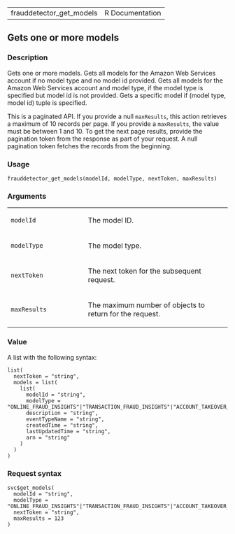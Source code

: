 <table style="width: 100%;">
<tbody>
<tr class="odd">
<td>frauddetector_get_models</td>
<td style="text-align: right;">R Documentation</td>
</tr>
</tbody>
</table>

## Gets one or more models

### Description

Gets one or more models. Gets all models for the Amazon Web Services
account if no model type and no model id provided. Gets all models for
the Amazon Web Services account and model type, if the model type is
specified but model id is not provided. Gets a specific model if (model
type, model id) tuple is specified.

This is a paginated API. If you provide a null `maxResults`, this action
retrieves a maximum of 10 records per page. If you provide a
`maxResults`, the value must be between 1 and 10. To get the next page
results, provide the pagination token from the response as part of your
request. A null pagination token fetches the records from the beginning.

### Usage

    frauddetector_get_models(modelId, modelType, nextToken, maxResults)

### Arguments

<table>
<colgroup>
<col style="width: 35%" />
<col style="width: 65%" />
</colgroup>
<tbody>
<tr class="odd">
<td><code id="frauddetector_get_models_:_modelId">modelId</code></td>
<td><p>The model ID.</p></td>
</tr>
<tr class="even">
<td><code
id="frauddetector_get_models_:_modelType">modelType</code></td>
<td><p>The model type.</p></td>
</tr>
<tr class="odd">
<td><code
id="frauddetector_get_models_:_nextToken">nextToken</code></td>
<td><p>The next token for the subsequent request.</p></td>
</tr>
<tr class="even">
<td><code
id="frauddetector_get_models_:_maxResults">maxResults</code></td>
<td><p>The maximum number of objects to return for the request.</p></td>
</tr>
</tbody>
</table>

### Value

A list with the following syntax:

    list(
      nextToken = "string",
      models = list(
        list(
          modelId = "string",
          modelType = "ONLINE_FRAUD_INSIGHTS"|"TRANSACTION_FRAUD_INSIGHTS"|"ACCOUNT_TAKEOVER_INSIGHTS",
          description = "string",
          eventTypeName = "string",
          createdTime = "string",
          lastUpdatedTime = "string",
          arn = "string"
        )
      )
    )

### Request syntax

    svc$get_models(
      modelId = "string",
      modelType = "ONLINE_FRAUD_INSIGHTS"|"TRANSACTION_FRAUD_INSIGHTS"|"ACCOUNT_TAKEOVER_INSIGHTS",
      nextToken = "string",
      maxResults = 123
    )
